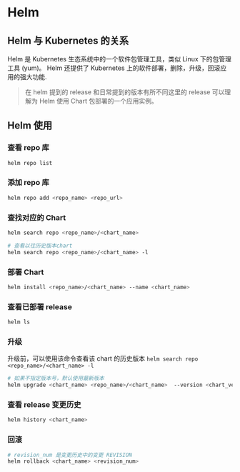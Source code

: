 # Helm

## Helm 与 Kubernetes 的关系

Helm 是 Kubernetes 生态系统中的一个软件包管理工具，类似 Linux 下的包管理工具 (yum)。
Helm 还提供了 Kubernetes 上的软件部署，删除，升级，回滚应用的强大功能.

>在 helm 提到的 release 和日常提到的版本有所不同这里的 release 可以理解为 Helm 使用 Chart 包部署的一个应用实例。

## Helm 使用

### 查看 repo 库

```bash
helm repo list
```

### 添加 repo 库

```bash
helm repo add <repo_name> <repo_url>
```

### 查找对应的 Chart

```bash
helm search repo <repo_name>/<chart_name>

# 查看以往历史版本chart
helm search repo <repo_name>/<chart_name> -l
```

### 部署 Chart

```bash
helm install <repo_name>/<chart_name> --name <chart_name>
```

### 查看已部署 release

```bash
helm ls
```

### 升级

升级前，可以使用该命令查看该 chart 的历史版本 `helm search repo <repo_name>/<chart_name> -l`

```bash
# 如果不指定版本号，默认使用最新版本
helm upgrade <chart_name> <repo_name>/<chart_name>  --version <chart_version>
```

### 查看 release 变更历史

```bash
helm history <chart_name>
```

### 回滚

```bash
# revision_num 是变更历史中的变更 REVISION
helm rollback <chart_name> <revision_num>
```
